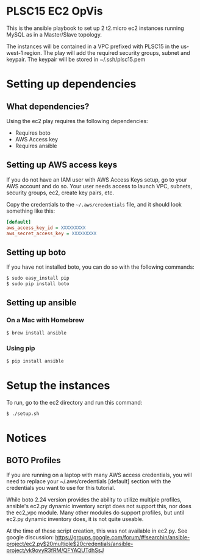# PLSC15 EC2 OpVis

This is the ansible playbook to set up 2 t2.micro ec2 instances running MySQL as in a Master/Slave topology.

The instances will be contained in a VPC prefixed with PLSC15 in the us-west-1 region. The play will add the required security groups, subnet and keypair. The keypair will be stored in  ~/.ssh/plsc15.pem

# Setting up dependencies

## What dependencies?

Using the ec2 play requires the following dependencies:

- Requires boto
- AWS Access key
- Requires ansible

## Setting up AWS access keys
If you do not have an IAM user with AWS Access Keys setup, go to your AWS account and do so. Your user needs access to launch VPC, subnets, security groups, ec2, create key pairs, etc.

Copy the credentials to the ```~/.aws/credentials``` file, and it should look something like this:

```ini
[default]
aws_access_key_id = XXXXXXXXX
aws_secret_access_key = XXXXXXXXX
```

## Setting up boto

If you have not installed boto, you can do so with the following commands:

```bash
$ sudo easy_install pip
$ sudo pip install boto
```

## Setting up ansible

### On a Mac with Homebrew
```bash
$ brew install ansible
```

### Using pip
```bash
$ pip install ansible
```

# Setup the instances

To run, go to the ec2 directory and run this command:

```bash
$ ./setup.sh
```

# Notices

## BOTO Profiles

If you are running on a laptop with many AWS access credentials, you will need to replace your ~/.aws/credentials [default] section with the credentials you want to use for this tutorial.

While boto 2.24 version provides the ability to utilize multiple profiles, ansible's ec2.py dynamic inventory script does not support this, nor does the ec2_vpc module. Many other modules do support profiles, but until ec2.py dynamic inventory does, it is not quite useable.

At the time of these script creation, this was not available in ec2.py. See google discussion: https://groups.google.com/forum/#!searchin/ansible-project/ec2.py$20multiple$20credentials/ansible-project/vk9ovyR3fRM/QFYAQUTdhSsJ


